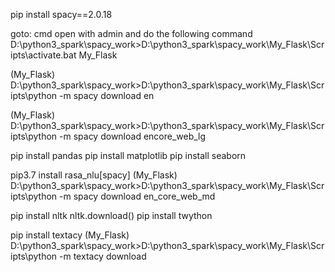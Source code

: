 pip install spacy==2.0.18

goto: cmd open with admin and do the following command
D:\python3_spark\spacy_work>D:\python3_spark\spacy_work\My_Flask\Scripts\activate.bat My_Flask


(My_Flask) D:\python3_spark\spacy_work>D:\python3_spark\spacy_work\My_Flask\Scripts\python -m spacy download en


(My_Flask) D:\python3_spark\spacy_work>D:\python3_spark\spacy_work\My_Flask\Scripts\python -m spacy download encore_web_lg

pip install pandas
pip install matplotlib
pip install seaborn

pip3.7 install rasa_nlu[spacy]
(My_Flask) D:\python3_spark\spacy_work>D:\python3_spark\spacy_work\My_Flask\Scripts\python -m spacy download en_core_web_md


pip install nltk
nltk.download()
pip install twython

pip install textacy
(My_Flask) D:\python3_spark\spacy_work>D:\python3_spark\spacy_work\My_Flask\Scripts\python -m textacy download